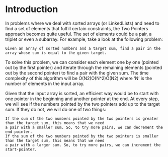 # Introduction

In problems where we deal with sorted arrays (or LinkedLists) and need to find a set of elements that fulfill certain 
constraints, the Two Pointers approach becomes quite useful. The set of elements could be a pair, a triplet or even a 
subarray. For example, take a look at the following problem:

    
    Given an array of sorted numbers and a target sum, find a pair in the array whose sum is equal to the given target.

To solve this problem, we can consider each element one by one (pointed out by the first pointer) and iterate through 
the remaining elements (pointed out by the second pointer) to find a pair with the given sum. The time complexity of 
this algorithm will be O(N2)O(N^2)O(N​2​​) where ‘N’ is the number of elements in the input array.

Given that the input array is sorted, an efficient way would be to start with one pointer in the beginning and another 
pointer at the end. At every step, we will see if the numbers pointed by the two pointers add up to the target sum. If they do not, we will do one of two things:

    If the sum of the two numbers pointed by the two pointers is greater than the target sum, this means that we need 
    a pair with a smaller sum. So, to try more pairs, we can decrement the end-pointer.
    If the sum of the two numbers pointed by the two pointers is smaller than the target sum, this means that we need 
    a pair with a larger sum. So, to try more pairs, we can increment the start-pointer.



        



